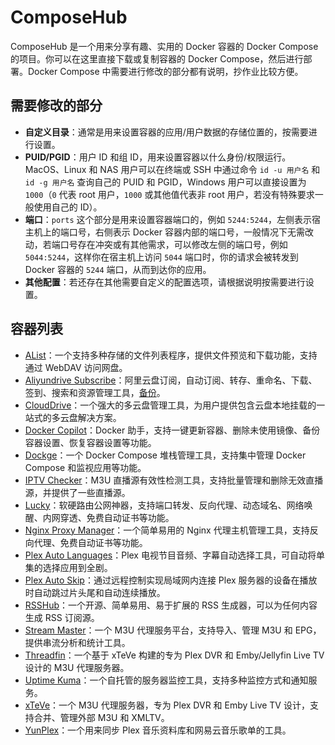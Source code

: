 # ComposeHub
ComposeHub 是一个用来分享有趣、实用的 Docker 容器的 Docker Compose 的项目。你可以在这里直接下载或复制容器的 Docker Compose，然后进行部署。Docker Compose 中需要进行修改的部分都有说明，抄作业比较方便。

## 需要修改的部分
- **自定义目录**：通常是用来设置容器的应用/用户数据的存储位置的，按需要进行设置。
- **PUID/PGID**：用户 ID 和组 ID，用来设置容器以什么身份/权限运行。MacOS、Linux 和 NAS 用户可以在终端或 SSH 中通过命令 `id -u 用户名` 和 `id -g 用户名` 查询自己的 PUID 和 PGID，Windows 用户可以直接设置为 `1000`（`0` 代表 root 用户，`1000` 或其他值代表非 root 用户，若没有特殊要求一般使用自己的 ID）。
- **端口**：`ports` 这个部分是用来设置容器端口的，例如 `5244:5244`，左侧表示宿主机上的端口号，右侧表示 Docker 容器内部的端口号，一般情况下无需改动，若端口号存在冲突或有其他需求，可以修改左侧的端口号，例如 `5044:5244`，这样你在宿主机上访问 `5044` 端口时，你的请求会被转发到 Docker 容器的 `5244` 端口，从而到达你的应用。
- **其他配置**：若还存在其他需要自定义的配置选项，请根据说明按需要进行设置。

## 容器列表
- [AList](https://alist.nn.ci/zh/)：一个支持多种存储的文件列表程序，提供文件预览和下载功能，支持通过 WebDAV 访问网盘。
- [Aliyundrive Subscribe](https://hub.docker.com/r/looby/aliyundrive-subscribe)：阿里云盘订阅，自动订阅、转存、重命名、下载、签到、搜索和资源管理工具，[备份](https://github.com/x1ao4/aliyundrive-subscribe)。
- [CloudDrive](https://www.clouddrive2.com/index.html)：一个强大的多云盘管理工具，为用户提供包含云盘本地挂载的一站式的多云盘解决方案。
- [Docker Copilot](https://github.com/onlyLTY/dockerCopilot)：Docker 助手，支持一键更新容器、删除未使用镜像、备份容器设置、恢复容器设置等功能。
- [Dockge](https://github.com/louislam/dockge)：一个 Docker Compose 堆栈管理工具，支持集中管理 Docker Compose 和监视应用等功能。
- [IPTV Checker](https://github.com/zhimin-dev/iptv-checker)：M3U 直播源有效性检测工具，支持批量管理和删除无效直播源，并提供了一些直播源。
- [Lucky](https://lucky666.cn/)：软硬路由公网神器，支持端口转发、反向代理、动态域名、网络唤醒、内网穿透、免费自动证书等功能。
- [Nginx Proxy Manager](https://nginxproxymanager.com/)：一个简单易用的 Nginx 代理主机管理工具，支持反向代理、免费自动证书等功能。
- [Plex Auto Languages](https://github.com/RemiRigal/Plex-Auto-Languages)：Plex 电视节目音频、字幕自动选择工具，可自动将单集的选择应用到全剧。
- [Plex Auto Skip](https://github.com/mdhiggins/PlexAutoSkip)：通过远程控制实现局域网内连接 Plex 服务器的设备在播放时自动跳过片头尾和自动连续播放。
- [RSSHub](https://docs.rsshub.app/)：一个开源、简单易用、易于扩展的 RSS 生成器，可以为任何内容生成 RSS 订阅源。
- [Stream Master](https://github.com/SenexCrenshaw/StreamMaster)：一个 M3U 代理服务平台，支持导入、管理 M3U 和 EPG，提供串流分析和统计工具。
- [Threadfin](https://github.com/Threadfin/Threadfin)：一个基于 xTeVe 构建的专为 Plex DVR 和 Emby/Jellyfin Live TV 设计的 M3U 代理服务器。
- [Uptime Kuma](https://github.com/louislam/uptime-kuma)：一个自托管的服务器监控工具，支持多种监控方式和通知服务。
- [xTeVe](https://github.com/xteve-project/xTeVe)：一个 M3U 代理服务器，专为 Plex DVR 和 Emby Live TV 设计，支持合并、管理外部 M3U 和 XMLTV。
- [YunPlex](https://github.com/awillheartwu/yunplex)：一个用来同步 Plex 音乐资料库和网易云音乐歌单的工具。
